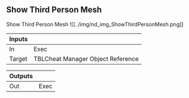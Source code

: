 ## Show Third Person Mesh
Show Third Person Mesh
![[../img/nd_img_ShowThirdPersonMesh.png]]

|Inputs||
|--|--|
| In | Exec |
| Target | TBLCheat Manager Object Reference |

|Outputs||
|--|--|
| Out | Exec |
